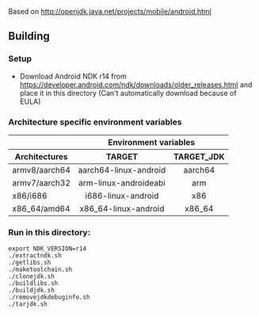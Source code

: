 Based on http://openjdk.java.net/projects/mobile/android.html

## Building

### Setup
- Download Android NDK r14 from https://developer.android.com/ndk/downloads/older_releases.html and place it in this directory (Can't automatically download because of EULA)

### Architecture specific environment variables
<table>
      <thead>
        <tr>
          <th></th>
          <th align="center" colspan="7">Environment variables</th>
        </tr>
        <tr>
          <th>Architectures</th>
          <th align="center">TARGET</th>
          <th align="center">TARGET_JDK</th>
        </tr>
      </thead>
      <tbody>
        <tr>
          <td>armv8/aarch64</td>
          <td align="center">aarch64-linux-android</td>
          <td align="center">aarch64</td>
        </tr>
        <tr>
          <td>armv7/aarch32</td>
          <td align="center">arm-linux-androideabi</td>
          <td align="center">arm</td>
        </tr>
        <tr>
          <td>x86/i686</td>
          <td align="center">i686-linux-android</td>
          <td align="center">x86</td>
        </tr>
        <tr>
          <td>x86_64/amd64</td>
          <td align="center">x86_64-linux-android</td>
          <td align="center">x86_64</td>
        </tr>
      </tbody>
	</table>

### Run in this directory:
```
export NDK_VERSION=r14
./extractndk.sh
./getlibs.sh
./maketoolchain.sh
./clonejdk.sh
./buildlibs.sh
./buildjdk.sh
./removejdkdebuginfo.sh
./tarjdk.sh
```

